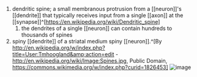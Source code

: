 1. dendritic spine; a small membranous protrusion from a [[neuron]]'s [[dendrite]] that typically receives input from a single [[axon]] at the [[synapse]]^[https://en.wikipedia.org/wiki/Dendritic_spine]
	1. the dendrites of a single [[neuron]] can contain hundreds to thousands of spines
2. spiny [[dendrite]] of a striatal medium spiny [[neuron]].^[By http://en.wikipedia.org/w/index.php?title=User:Tmhoogland&amp;action=edit - http://en.wikipedia.org/wiki/Image:Spines.jpg, Public Domain, https://commons.wikimedia.org/w/index.php?curid=1826453]
   ![image](https://upload.wikimedia.org/wikipedia/commons/b/b1/Dendritic_spines.jpg)